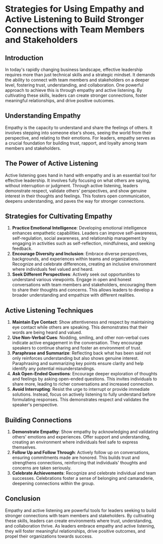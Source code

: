 # Strategies for Using Empathy and Active Listening to Build Stronger Connections with Team Members and Stakeholders

## Introduction

In today's rapidly changing business landscape, effective leadership requires more than just technical skills and a strategic mindset. It demands the ability to connect with team members and stakeholders on a deeper level, fostering trust, understanding, and collaboration. One powerful approach to achieve this is through empathy and active listening. By cultivating these skills, leaders can create stronger connections, foster meaningful relationships, and drive positive outcomes.

## Understanding Empathy

Empathy is the capacity to understand and share the feelings of others. It involves stepping into someone else's shoes, seeing the world from their perspective, and relating to their emotions. For leaders, empathy serves as a crucial foundation for building trust, rapport, and loyalty among team members and stakeholders.

## The Power of Active Listening

Active listening goes hand in hand with empathy and is an essential tool for effective leadership. It involves fully focusing on what others are saying, without interruption or judgment. Through active listening, leaders demonstrate respect, validate others' perspectives, and show genuine interest in their thoughts and feelings. This fosters open communication, deepens understanding, and paves the way for stronger connections.

## Strategies for Cultivating Empathy

1. **Practice Emotional Intelligence**: Developing emotional intelligence enhances empathetic capabilities. Leaders can improve self-awareness, self-regulation, social awareness, and relationship management by engaging in activities such as self-reflection, mindfulness, and seeking feedback.
2. **Encourage Diversity and Inclusion**: Embrace diverse perspectives, backgrounds, and experiences within teams and organizations. Recognize and celebrate differences, creating an inclusive environment where individuals feel valued and heard.
3. **Seek Different Perspectives**: Actively seek out opportunities to understand various viewpoints. Engage in open and honest conversations with team members and stakeholders, encouraging them to share their thoughts and concerns. This allows leaders to develop a broader understanding and empathize with different realities.

## Active Listening Techniques

1. **Maintain Eye Contact**: Show attentiveness and respect by maintaining eye contact while others are speaking. This demonstrates that their words are being heard and valued.
2. **Use Non-Verbal Cues**: Nodding, smiling, and other non-verbal cues indicate active engagement in the conversation. They encourage speakers to continue sharing and foster an environment of trust.
3. **Paraphrase and Summarize**: Reflecting back what has been said not only reinforces understanding but also shows genuine interest. Paraphrasing and summarizing key points ensure clarity and help identify any potential misunderstandings.
4. **Ask Open-Ended Questions**: Encourage deeper exploration of thoughts and feelings by asking open-ended questions. This invites individuals to share more, leading to richer conversations and increased connection.
5. **Avoid Interrupting**: Resist the urge to interrupt or provide immediate solutions. Instead, focus on actively listening to fully understand before formulating responses. This demonstrates respect and validates the speaker's perspective.

## Building Connections

1. **Demonstrate Empathy**: Show empathy by acknowledging and validating others' emotions and experiences. Offer support and understanding, creating an environment where individuals feel safe to express themselves.
2. **Follow Up and Follow Through**: Actively follow up on conversations, ensuring commitments made are honored. This builds trust and strengthens connections, reinforcing that individuals' thoughts and concerns are taken seriously.
3. **Celebrate Achievements**: Recognize and celebrate individual and team successes. Celebrations foster a sense of belonging and camaraderie, deepening connections within the group.

## Conclusion

Empathy and active listening are powerful tools for leaders seeking to build stronger connections with team members and stakeholders. By cultivating these skills, leaders can create environments where trust, understanding, and collaboration thrive. As leaders embrace empathy and active listening, they will foster meaningful relationships, drive positive outcomes, and propel their organizations towards success.
